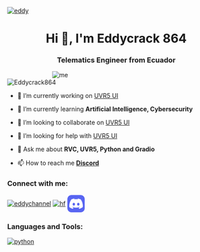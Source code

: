 [![eddy](https://github.com/Eddycrack864/Eddycrack864/assets/89285504/895ec678-4245-41e8-8e06-e4f78bc9c95f)](https://huggingface.co/Eddycrack864)

<h1 align="center">Hi 👋, I'm Eddycrack 864</h1>
<h3 align="center">Telematics Engineer from Ecuador</h3>

<img align="right" alt="me" width="400" src="https://media1.tenor.com/m/yzreMHGGIrUAAAAC/edward-elric-fullmetal-alchemist2003.gif">

<p align="left"> <img src="https://komarev.com/ghpvc/?username=Eddycrack864&label=Profile%20Views&color=0e75b6&style=for-the-badge" alt="Eddycrack864"/> </p>

- 🔭 I’m currently working on [UVR5 UI](https://github.com/Eddycrack864/UVR5-UI)

- 🌱 I’m currently learning **Artificial Intelligence, Cybersecurity**

- 👯 I’m looking to collaborate on [UVR5 UI](https://github.com/Eddycrack864/UVR5-UI)

- 🤝 I’m looking for help with [UVR5 UI](https://github.com/Eddycrack864/UVR5-UI)

- 💬 Ask me about **RVC, UVR5, Python and Gradio**

- 📫 How to reach me **[Discord](http://discord.com/users/274566299349155851)**

<h3 align="left">Connect with me:</h3>
<p align="left">
<a href="https://www.youtube.com/@Eddycrack864" target="blank"><img align="center" src="https://raw.githubusercontent.com/rahuldkjain/github-profile-readme-generator/master/src/images/icons/Social/youtube.svg" alt="eddychannel" height="30" width="40"/></a>
<a href="https://huggingface.co/Eddycrack864" target="blank"><img align="center" src="https://huggingface.co/front/assets/huggingface_logo.svg" alt="hf" height="40" width="40"/></a>
<a href="http://discord.com/users/274566299349155851" target="blank"><img align="center" src="https://raw.githubusercontent.com/tandpfun/skill-icons/main/icons/Discord.svg" alt="hf" height="40" width="40"/></a>

<h3 align="left">Languages and Tools:</h3>
<p align="left"> 
<a href="https://www.python.org" target="blank" rel="noreferrer"> <img src="https://cdn.jsdelivr.net/gh/devicons/devicon@latest/icons/python/python-original.svg" alt="python" width="40" height="40"/></a>
